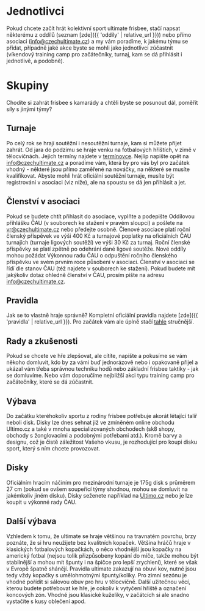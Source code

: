 # Jednotlivci

Pokud chcete začít hrát kolektivní sport ultimate frisbee, stačí napsat některému z oddílů (seznam [zde]({{ 'oddily' | relative_url }})) nebo přímo asociaci (info@czechultimate.cz) a my vám poradíme, k jakému týmu se přidat, případně jaké akce byste se mohli jako jednotlivci zúčastnit (víkendový training camp pro začátečníky, turnaj, kam se dá přihlásit i jednotlivě, a podobně).

# Skupiny

Chodíte si zahrát frisbee s kamarády a chtěli byste se posunout dál, poměřit síly s jinými týmy?

## Turnaje

Po celý rok se hrají soutěžní i nesoutěžní turnaje, kam si můžete přijet zahrát. Od jara do podzimu se hraje venku na fotbalových hřištích, v zimě v tělocvičnách. Jejich termíny najdete v [termínovce](http://bit.ly/terminovka_ultimate). Nejlíp napište opět na info@czechultimate.cz a poradíme vám, která by pro vás byl pro začátek vhodný - některé jsou přímo zaměřené na nováčky, na některé se musíte kvalifikovat. Abyste mohli hrát oficiální soutěžní turnaje, musíte být registrováni v asociaci (viz níže), ale na spoustu se dá jen přihlásit a jet.

## Členství v asociaci

Pokud se budete chtít přihlasit do asociace, vyplňte a podepište Oddílovou přihlášku ČAU (v souborech ke stažení v pravém sloupci) a pošlete na vr@czechultimate.cz nebo předejte osobně. Členové asociace platí roční členský příspěvek ve výši 400 Kč a turnajové poplatky na oficiálních ČAU turnajích (turnaje ligových soutěží) ve výši 30 Kč za turnaj. Roční členské příspěvky se platí zpětně po odehrání dané ligové soutěže. Nové oddíly mohou požádat Výkonnou radu ČAU o odpuštění ročního členského příspěvku ve svém prvním roce působení v asociaci. Členství v asociaci se řídí dle stanov ČAU (též najdete v souborech ke stažení). Pokud budete mít jakýkoliv dotaz ohledně členství v ČAU, prosím pište na adresu info@czechultimate.cz.

## Pravidla

Jak se to vlastně hraje správně? Kompletní oficiální pravidla najdete [zde]({{ 'pravidla' | relative_url }}). Pro začátek vám ale úplně stačí [tahle](http://www.frisbee.cz/strucna-pravidla-frisbee.html) stručnější.

## Rady a zkušenosti

Pokud se chcete ve hře zlepšovat, ale cítíte, napište a pokusíme se vám někoho domluvit, kdo by za vámi buď jednorázově nebo i opakovaně přijel a ukázal vám třeba správnou techniku hodů nebo základní frisbee taktiky - jak se domluvíme. Nebo vám doporučíme nejbližší akci typu training camp pro začátečníky, které se dá zúčastnit.

## Výbava

Do začátku kteréhokoliv sportu z rodiny frisbee potřebuje akorát létající talíř neboli disk. Disky lze dnes sehnat již ve zmíněném online obchodu Ultimo.cz a také v mnoha specializovaných obchodech (sk8 shopy, obchody s žonglovacími a podobnými potřebami atd.). Kromě barvy a designu, což je čistě záležitost Vašeho vkusu, je rozhodující pro koupi disku sport, který s ním chcete provozovat.

## Disky

Oficiálním hracím náčiním pro mezinárodní turnaje je 175g disk s průměrem 27 cm (pokud se ovšem soupeřící týmy shodnou, mohou se domluvit na jakémkoliv jiném disku). Disky seženete například na [Ultimo.cz](http://ultimo.cz) nebo je lze koupit u výkonné rady ČAU.

## Další výbava

Vzhledem k tomu, že ultimate se hraje většinou na travnatém povrchu, brzy poznáte, že si hru neužijete bez kvalitních kopaček. Většina hráčů hraje v klasických fotbalových kopačkách, o něco vhodnější jsou kopačky na americký fotbal (nejsou tolik přizpůsobeny kopání do míče, takže mohou být stabilnější a mohou mít špunty i na špičce pro lepší zrychlení), které se však v Evropě špatně shánějí. Pravidla ultimate zakazují na obuvi kov, nutné jsou tedy vždy kopačky s umělohmotnými špunty/kolíky. Pro zimní sezónu je vhodné pořídit si sálovou obuv pro hru v tělocvičně. Další užitečnou věcí, kterou budete potřebovat ke hře, je cokoliv k vytyčení hřiště a označení koncových zón. Vhodné jsou klasické kuželíky, v začátcích si ale snadno vystačíte s kusy oblečení apod.
